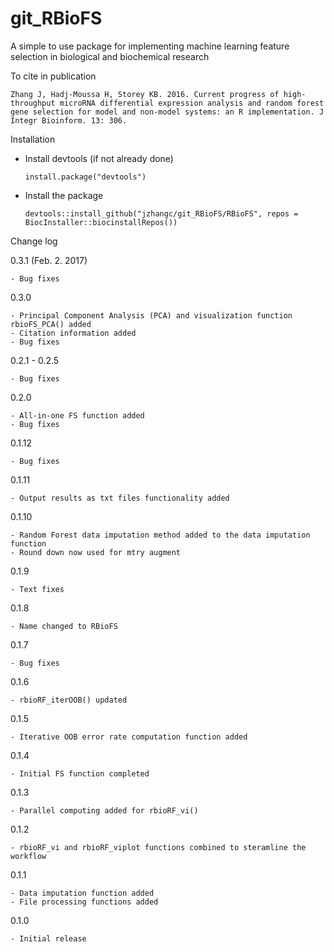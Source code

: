 # git_RBioFS
A simple to use package for implementing machine learning feature selection in biological and biochemical research

To cite in publication
  
    Zhang J, Hadj-Moussa H, Storey KB. 2016. Current progress of high-throughput microRNA differential expression analysis and random forest gene selection for model and non-model systems: an R implementation. J Integr Bioinform. 13: 306.


Installation

  - Install devtools (if not already done)
  
        install.package("devtools")
        
  - Install the package
        
        devtools::install_github("jzhangc/git_RBioFS/RBioFS", repos = BiocInstaller::biocinstallRepos())
        

Change log

  0.3.1 (Feb. 2. 2017)
    
    - Bug fixes

  0.3.0
    
    - Principal Component Analysis (PCA) and visualization function rbioFS_PCA() added
    - Citation information added
    - Bug fixes
  
  
  0.2.1 - 0.2.5
    
    - Bug fixes

  
  0.2.0
  
    - All-in-one FS function added
    - Bug fixes
    
  
  0.1.12
    
    - Bug fixes
  
  
  0.1.11
  
    - Output results as txt files functionality added
    
  
  0.1.10
  
    - Random Forest data imputation method added to the data imputation function
    - Round down now used for mtry augment
    
  
  0.1.9
  
    - Text fixes
    
  
  0.1.8
  
    - Name changed to RBioFS
    
  
  0.1.7
  
    - Bug fixes
    
  
  0.1.6
  
    - rbioRF_iterOOB() updated
    
  
  0.1.5
  
    - Iterative OOB error rate computation function added
    
  
  0.1.4
    
    - Initial FS function completed
    
  
  0.1.3
  
    - Parallel computing added for rbioRF_vi()
    
  
  0.1.2
  
    - rbioRF_vi and rbioRF_viplot functions combined to steramline the workflow
    
  
  0.1.1
    
    - Data imputation function added
    - File processing functions added
    
  
  0.1.0
  
    - Initial release
